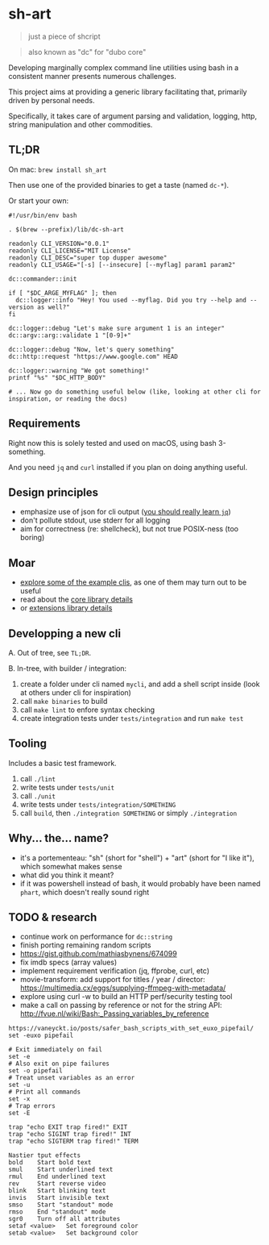 # sh-art

> just a piece of shcript

> also known as "dc" for "dubo core"

Developing marginally complex command line utilities using bash in a consistent manner presents numerous challenges.

This project aims at providing a generic library facilitating that, primarily driven by personal needs.

Specifically, it takes care of argument parsing and validation, logging, http, string manipulation
and other commodities.

## TL;DR

On mac: `brew install sh_art`

Then use one of the provided binaries to get a taste (named `dc-*`).

Or start your own:

```
#!/usr/bin/env bash

. $(brew --prefix)/lib/dc-sh-art

readonly CLI_VERSION="0.0.1"
readonly CLI_LICENSE="MIT License"
readonly CLI_DESC="super top dupper awesome"
readonly CLI_USAGE="[-s] [--insecure] [--myflag] param1 param2"

dc::commander::init

if [ "$DC_ARGE_MYFLAG" ]; then
  dc::logger::info "Hey! You used --myflag. Did you try --help and --version as well?"
fi

dc::logger::debug "Let's make sure argument 1 is an integer"
dc::argv::arg::validate 1 "[0-9]+"

dc::logger::debug "Now, let's query something"
dc::http::request "https://www.google.com" HEAD

dc::logger::warning "We got something!"
printf "%s" "$DC_HTTP_BODY"

# ... Now go do something useful below (like, looking at other cli for inspiration, or reading the docs)
```

## Requirements

Right now this is solely tested and used on macOS, using bash 3-something.

And you need `jq` and `curl` installed if you plan on doing anything useful.

## Design principles

 * emphasize use of json for cli output ([you should really learn `jq`](https://stedolan.github.io/jq/manual/))
 * don't pollute stdout, use stderr for all logging
 * aim for correctness (re: shellcheck), but not true POSIX-ness (too boring)

## Moar

 * [explore some of the example clis](source/cli/README.md), as one of them may turn out to be useful
 * read about the [core library details](source/core/README.md)
 * or [extensions library details](source/extensions/README.md)
 
## Developping a new cli

A. Out of tree, see `TL;DR`.

B. In-tree, with builder / integration:

1. create a folder under cli named `mycli`, and add a shell script inside (look at others under cli for inspiration)
2. call `make binaries` to build
3. call `make lint` to enfore syntax checking
3. create integration tests under `tests/integration` and run `make test`

## Tooling

Includes a basic test framework.

1. call `./lint`
1. write tests under `tests/unit`
1. call `./unit`
1. write tests under `tests/integration/SOMETHING`
1. call `build`, then `./integration SOMETHING` or simply `./integration`

## Why... the... name?

 * it's a portementeau: "sh" (short for "shell") + "art" (short for "I like it"), which somewhat makes sense
 * what did you think it meant?
 * if it was powershell instead of bash, it would probably have been named `phart`, which doesn't really sound right

## TODO & research

 * continue work on performance for `dc::string`
 * finish porting remaining random scripts
 * https://gist.github.com/mathiasbynens/674099
 * fix imdb specs (array values)
 * implement requirement verification (jq, ffprobe, curl, etc)
 * movie-transform: add support for titles / year / director: https://multimedia.cx/eggs/supplying-ffmpeg-with-metadata/
 * explore using curl -w to build an HTTP perf/security testing tool
 * make a call on passing by reference or not for the string API: http://fvue.nl/wiki/Bash:_Passing_variables_by_reference

```
https://vaneyckt.io/posts/safer_bash_scripts_with_set_euxo_pipefail/
set -euxo pipefail

# Exit immediately on fail
set -e
# Also exit on pipe failures
set -o pipefail
# Treat unset variables as an error
set -u
# Print all commands
set -x
# Trap errors
set -E

trap "echo EXIT trap fired!" EXIT
trap "echo SIGINT trap fired!" INT
trap "echo SIGTERM trap fired!" TERM
```

```
Nastier tput effects
bold 	Start bold text
smul 	Start underlined text
rmul 	End underlined text
rev 	Start reverse video
blink 	Start blinking text
invis 	Start invisible text
smso 	Start "standout" mode
rmso 	End "standout" mode
sgr0 	Turn off all attributes
setaf <value> 	Set foreground color
setab <value> 	Set background color
```
